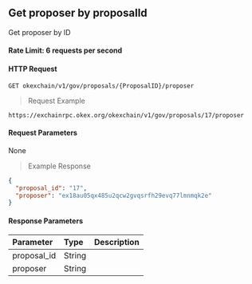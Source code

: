 ## Get proposer by proposalId

Get proposer by ID

#### Rate Limit: 6 requests per second

#### HTTP Request

`GET okexchain/v1/gov/proposals/{ProposalID}/proposer`

> Request Example

```wiki
https://exchainrpc.okex.org/okexchain/v1/gov/proposals/17/proposer
```

#### Request Parameters

None
> Example Response

```json
{
  "proposal_id": "17",
  "proposer": "ex18au05qx485u2qcw2gvqsrfh29evq77lmnmqk2e"
}
```

#### Response Parameters

| **Parameter** | **Type** | **Description**                                                                                                                                                                                                                                                      |
| :----------------- | :------- | :------------------------------------------------------------------------------------------------------------------------------------------------------------------------------------------------------------------------------------------------------------------- |
| proposal_id             | String    | 				| 
| proposer                | String    | 				|
